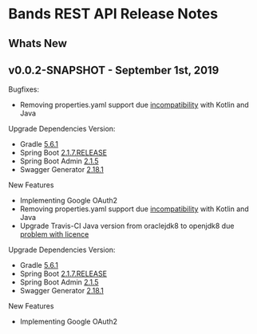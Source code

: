 # Bands REST API Release Notes

## Whats New

## v0.0.2-SNAPSHOT - September 1st, 2019
Bugfixes:
-   Removing properties.yaml support due [incompatibility](https://youtrack.jetbrains.com/issue/IDEA-149038?_ga=2.199376614.9510046.1567383942-1311331745.1563059925) with Kotlin and Java

Upgrade Dependencies Version:
-   Gradle [5.6.1](https://docs.gradle.org/5.6.1/userguide/userguide.html)
-   Spring Boot [2.1.7.RELEASE](https://github.com/spring-projects/spring-boot/releases/tag/v2.1.7.RELEASE)
-   Spring Boot Admin [2.1.5](https://github.com/codecentric/spring-boot-admin/releases/tag/2.1.5)
-   Swagger Generator [2.18.1](https://github.com/int128/gradle-swagger-generator-plugin/releases/tag/2.18.1)

New Features
-   Implementing Google OAuth2
-   Removing properties.yaml support due [incompatibility](https://youtrack.jetbrains.com/issue/IDEA-149038?_ga=2.199376614.9510046.1567383942-1311331745.1563059925) with Kotlin and Java
-   Upgrade Travis-CI Java version from oraclejdk8 to openjdk8 due [problem with licence](https://travis-ci.community/t/install-of-oracle-jdk-8-failing/3038/5)

Upgrade Dependencies Version:
-   Gradle [5.6.1](https://docs.gradle.org/5.6.1/userguide/userguide.html)
-   Spring Boot [2.1.7.RELEASE](https://github.com/spring-projects/spring-boot/releases/tag/v2.1.7.RELEASE)
-   Spring Boot Admin [2.1.5](https://github.com/codecentric/spring-boot-admin/releases/tag/2.1.5)
-   Swagger Generator [2.18.1](https://github.com/int128/gradle-swagger-generator-plugin/releases/tag/2.18.1)

New Features
-   Implementing Google OAuth2

